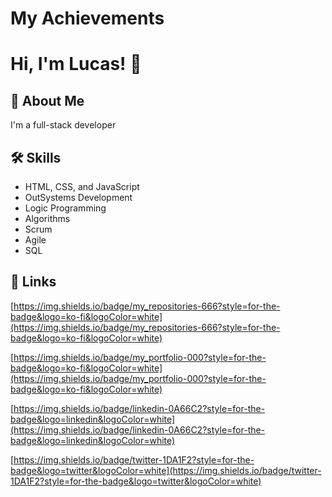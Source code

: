 # My Achievements

# Hi, I'm Lucas! 👋

## 🚀 About Me

I'm a full-stack developer

## 🛠 Skills

- HTML, CSS, and JavaScript
- OutSystems Development
- Logic Programming
- Algorithms
- Scrum
- Agile
- SQL

## 🔗 Links

[https://img.shields.io/badge/my_repositories-666?style=for-the-badge&logo=ko-fi&logoColor=white](https://img.shields.io/badge/my_repositories-666?style=for-the-badge&logo=ko-fi&logoColor=white)

[https://img.shields.io/badge/my_portfolio-000?style=for-the-badge&logo=ko-fi&logoColor=white](https://img.shields.io/badge/my_portfolio-000?style=for-the-badge&logo=ko-fi&logoColor=white)

[https://img.shields.io/badge/linkedin-0A66C2?style=for-the-badge&logo=linkedin&logoColor=white](https://img.shields.io/badge/linkedin-0A66C2?style=for-the-badge&logo=linkedin&logoColor=white)

[https://img.shields.io/badge/twitter-1DA1F2?style=for-the-badge&logo=twitter&logoColor=white](https://img.shields.io/badge/twitter-1DA1F2?style=for-the-badge&logo=twitter&logoColor=white)